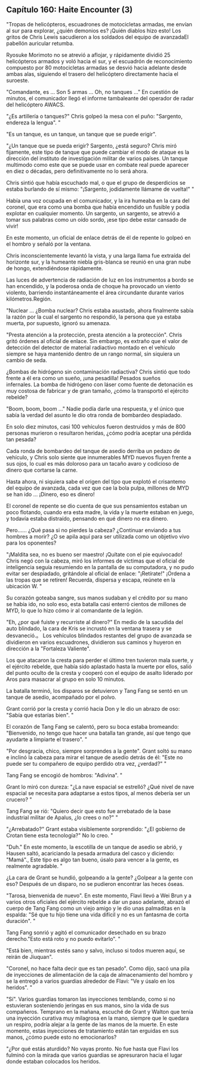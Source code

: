 
## Capítulo 160: Haite Encounter (3)

"Tropas de helicópteros, escuadrones de motocicletas armadas, me envían al sur para explorar, ¿quién demonios es? ¡Quién diablos hizo esto! Los gritos de Chris Lewis sacudieron a los soldados del equipo de avanzadaEl pabellón auricular retumba.

Ryosuke Morimoto no se atrevió a aflojar, y rápidamente dividió 25 helicópteros armados y voló hacia el sur, y el escuadrón de reconocimiento compuesto por 80 motocicletas armadas se desvió hacia adelante desde ambas alas, siguiendo el trasero del helicóptero directamente hacia el suroeste.

"Comandante, es ... Son 5 armas ... Oh, no tanques ..." En cuestión de minutos, el comunicador llegó el informe tambaleante del operador de radar del helicóptero AWACS.

"¿Es artillería o tanques?" Chris golpeó la mesa con el puño: "Sargento, endereza la lengua". "

"Es un tanque, es un tanque, un tanque que se puede erigir".

"¿Un tanque que se pueda erigir? Sargento, ¿está seguro? Chris miró fijamente, este tipo de tanque que puede cambiar el modo de ataque es la dirección del instituto de investigación militar de varios países. Un tanque multimodo como este que se puede usar en combate real puede aparecer en diez o décadas, pero definitivamente no lo será ahora.

Chris sintió que había escuchado mal, o que el grupo de desperdicios se estaba burlando de sí mismo: "¡Sargento, jodidamente llámame de vuelta!" "

Había una voz ocupada en el comunicador, y la ira humeaba en la cara del coronel, que era como una bomba que había encendido un fusible y podía explotar en cualquier momento. Un sargento, un sargento, se atrevió a tomar sus palabras como un oído sordo, ¡ese tipo debe estar cansado de vivir!

En este momento, un oficial de enlace detrás de él de repente lo golpeó en el hombro y señaló por la ventana.

Chris inconscientemente levantó la vista, y una larga llama fue extraída del horizonte sur, y la humeante niebla gris-blanca se reunió en una gran nube de hongo, extendiéndose rápidamente.

Las luces de advertencia de radiación de luz en los instrumentos a bordo se han encendido, y la poderosa onda de choque ha provocado un viento violento, barriendo instantáneamente el área circundante durante varios kilómetros.Región.

"Nuclear ... ¿Bomba nuclear? Chris estaba asustado, ahora finalmente sabía la razón por la cual el sargento no respondió, la persona que ya estaba muerta, por supuesto, ignoró su amenaza.

"Presta atención a la protección, presta atención a la protección". Chris gritó órdenes al oficial de enlace. Sin embargo, es extraño que el valor de detección del detector de material radiactivo montado en el vehículo siempre se haya mantenido dentro de un rango normal, sin siquiera un cambio de seda.

¿Bombas de hidrógeno sin contaminación radiactiva? Chris sintió que todo frente a él era como un sueño, ¡una pesadilla! Pesados sueños infernales. La bomba de hidrógeno con láser como fuente de detonación es muy costosa de fabricar y de gran tamaño, ¿cómo la transportó el ejército rebelde?

"Boom, boom, boom ..." Nadie podía darle una respuesta, y el único que sabía la verdad del asunto le dio otra ronda de bombardeo despiadado.

En solo diez minutos, casi 100 vehículos fueron destruidos y más de 800 personas murieron o resultaron heridas, ¿cómo podría aceptar una pérdida tan pesada?

Cada ronda de bombardeo del tanque de asedio derriba un pedazo de vehículo, y Chris solo siente que innumerables MYD nuevos fluyen frente a sus ojos, lo cual es más doloroso para un tacaño avaro y codicioso de dinero que cortarse la carne.

Hasta ahora, ni siquiera sabe el origen del tipo que explotó el crisantemo del equipo de avanzada, cada vez que cae la bola pulpa, millones de MYD se han ido ... ¡Dinero, eso es dinero!

El coronel de repente se dio cuenta de que sus pensamientos estaban un poco flotando, cuando era esta madre, la vida y la muerte estaban en juego, y todavía estaba distraído, pensando en qué dinero no era dinero.

Pero...... ¿Qué pasa si no pierdes la cabeza? ¿Continuar enviando a tus hombres a morir? ¿O se apila aquí para ser utilizada como un objetivo vivo para los oponentes?

"¡Maldita sea, no es bueno ser maestro! ¡Quítate con el pie equivocado! Chris negó con la cabeza, miró los informes de víctimas que el oficial de inteligencia seguía resumiendo en la pantalla de su computadora, y no pudo evitar ser despiadado, gritándole al oficial de enlace: "¡Retírate!" ¡Ordena a las tropas que se retiren! Recuerda, dispersa y escapa, reúnete en la ubicación W. "

Su corazón goteaba sangre, sus manos sudaban y el crédito por su mano se había ido, no solo eso, esta batalla casi enterró cientos de millones de MYD, lo que lo hizo cómo ir al comandante de la legión.

"Eh, ¿por qué fuiste y recurriste al dinero?" En medio de la sacudida del auto blindado, la cara de Kris se incrustó en la ventana trasera y se desvaneció.。 Los vehículos blindados restantes del grupo de avanzada se dividieron en varios escuadrones, dividieron sus caminos y huyeron en dirección a la "Fortaleza Valiente".

Los que atacaron la cresta para perder el último tren tuvieron mala suerte, y el ejército rebelde, que había sido aplastado hasta la muerte por ellos, salió del punto oculto de la cresta y cooperó con el equipo de asalto liderado por Aros para masacrar al grupo en solo 10 minutos.

La batalla terminó, los disparos se detuvieron y Tang Fang se sentó en un tanque de asedio, acompañado por el polvo.

Grant corrió por la cresta y corrió hacia Don y le dio un abrazo de oso: "Sabía que estarías bien". "

El corazón de Tang Fang se calentó, pero su boca estaba bromeando: "Bienvenido, no tengo que hacer una batalla tan grande, así que tengo que ayudarte a limpiarte el trasero". "

"Por desgracia, chico, siempre sorprendes a la gente". Grant soltó su mano e inclinó la cabeza para mirar el tanque de asedio detrás de él: "Este no puede ser tu compañero de equipo perdido otra vez, ¿verdad?" "

Tang Fang se encogió de hombros: "Adivina". "

Grant lo miró con dureza: "¿La nave espacial se estrelló? ¿Qué nivel de nave espacial se necesita para adaptarse a estos tipos, al menos debería ser un crucero? "

Tang Fang se rió: "Quiero decir que esto fue arrebatado de la base industrial militar de Apalus, ¿lo crees o no?" "

"¿Arrebatado?" Grant estaba visiblemente sorprendido: "¿El gobierno de Crotan tiene esta tecnología?" No lo creo. "

"Duh." En este momento, la escotilla de un tanque de asedio se abrió, y Hausen saltó, acariciando la pesada armadura del casco y diciendo: "Mamá"., Este tipo es algo tan bueno, úsalo para vencer a la gente, es realmente agradable. "

¿La cara de Grant se hundió, golpeando a la gente? ¿Golpear a la gente con eso? Después de un disparo, no se pudieron encontrar las heces óseas.

"Tarosa, bienvenida de nuevo". En este momento, Flavi llevó a Wei Brun y a varios otros oficiales del ejército rebelde a dar un paso adelante, abrazó el cuerpo de Tang Fang como un viejo amigo y le dio unas palmaditas en la espalda: "Sé que tu hijo tiene una vida difícil y no es un fantasma de corta duración". "

Tang Fang sonrió y agitó el comunicador desechado en su brazo derecho."Esto está roto y no puedo evitarlo". "

"Está bien, mientras estés sano y salvo, incluso si todos mueren aquí, se reirán de Jiuquan".

"Coronel, no hace falta decir que es tan pesado". Como dijo, sacó una pila de inyecciones de alimentación de la caja de almacenamiento del hombro y se la entregó a varios guardias alrededor de Flavi: "Ve y úsalo en los heridos". "

"Sí". Varios guardias tomaron las inyecciones temblando, como si no estuvieran sosteniendo jeringas en sus manos, sino la vida de sus compañeros. Temprano en la mañana, escuché de Grant y Walton que tenía una inyección curativa muy milagrosa en la mano, siempre que le quedara un respiro, podría alejar a la gente de las manos de la muerte. En este momento, estas inyecciones de tratamiento están tan erguidas en sus manos, ¿cómo puede esto no emocionarlos?

"¿Por qué estás aturdido? No vayas pronto. No fue hasta que Flavi los fulminó con la mirada que varios guardias se apresuraron hacia el lugar donde estaban colocados los heridos.
